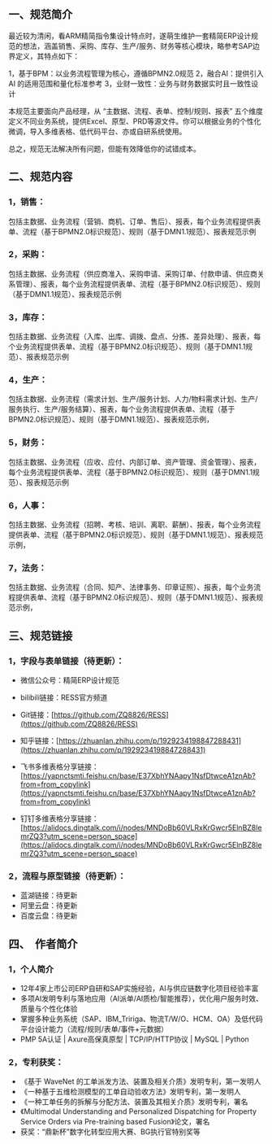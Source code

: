 ## 一、规范简介

最近较为清闲，看ARM精简指令集设计特点时，遂萌生维护一套精简ERP设计规范的想法，涵盖销售、采购、库存、生产/服务、财务等核心模块，略参考SAP边界定义，其特点如下：

1，基于BPM：以业务流程管理为核心，遵循BPMN2.0规范
2，融合AI：提供引入 AI 的适用范围和量化标准参考
3，业财一致性：业务与财务数据实时且一致性设计

本规范主要面向产品经理，从 “主数据、流程、表单、控制/规则、报表” 五个维度定义不同业务系统，提供Excel、原型、PRD等源文件。你可以根据业务的个性化微调，导入多维表格、低代码平台、亦或自研系统使用。

总之，规范无法解决所有问题，但能有效降低你的试错成本。

## 二、规范内容

### 1，销售：

包括主数据、业务流程（营销、商机、订单、售后）、报表，每个业务流程提供表单、流程（基于BPMN2.0标识规范）、规则（基于DMN1.1规范）、报表规范示例

### 2，采购：

包括主数据、业务流程（供应商准入、采购申请、采购订单、付款申请、供应商关系管理）、报表，每个业务流程提供表单、流程（基于BPMN2.0标识规范）、规则（基于DMN1.1规范）、报表规范示例

### 3，库存：

包括主数据、业务流程（入库、出库、调拨、盘点、分拣、差异处理）、报表，每个业务流程提供表单、流程（基于BPMN2.0标识规范）、规则（基于DMN1.1规范）、报表规范示例

### 4，生产：

包括主数据、业务流程（需求计划、生产/服务计划、人力/物料需求计划、生产/服务执行、生产/服务结算）、报表，每个业务流程提供表单、流程（基于BPMN2.0标识规范）、规则（基于DMN1.1规范）、报表规范示例，

### 5，财务：

包括主数据、业务流程（应收、应付、内部订单、资产管理、资金管理）、报表，每个业务流程提供表单、流程（基于BPMN2.0标识规范）、规则（基于DMN1.1规范）、报表规范示例

### 6，人事：

包括主数据、业务流程（招聘、考核、培训、离职、薪酬）、报表，每个业务流程提供表单、流程（基于BPMN2.0标识规范）、规则（基于DMN1.1规范）、报表规范示例，

### 7，法务：

包括主数据、业务流程（合同、知产、法律事务、印章证照）、报表，每个业务流程提供表单、流程（基于BPMN2.0标识规范）、规则（基于DMN1.1规范）、报表规范示例，

## 三、规范链接

### 1，字段与表单链接（待更新）：

- 微信公众号：精简ERP设计规范
- bilibili链接：RESS官方频道

- Git链接：[https://github.com/ZQ8826/RESS](https://github.com/ZQ8826/RESS)
- 知乎链接：[https://zhuanlan.zhihu.com/p/1929234198847288431](https://zhuanlan.zhihu.com/p/1929234198847288431)
- 飞书多维表格分享链接：[https://yapnctsmti.feishu.cn/base/E37XbhYNAapy1NsfDtwceA1znAb?from=from_copylink](https://yapnctsmti.feishu.cn/base/E37XbhYNAapy1NsfDtwceA1znAb?from=from_copylink)
- 钉钉多维表格分享链接：[https://alidocs.dingtalk.com/i/nodes/MNDoBb60VLRxKrGwcr5ElnBZ8lemrZQ3?utm_scene=person_space](https://alidocs.dingtalk.com/i/nodes/MNDoBb60VLRxKrGwcr5ElnBZ8lemrZQ3?utm_scene=person_space)

### 2，流程与原型链接（待更新）：

- 蓝湖链接：待更新
- 阿里云盘：待更新
- 百度云盘：待更新

## 四、  作者简介

### 1，个人简介

- 12年4家上市公司ERP自研和SAP实施经验，AI与供应链数字化项目经验丰富
- 多项AI发明专利与落地应用（AI派单/AI质检/智能推荐），优化用户服务时效、质量与个性化体验
- 掌握多种业务系统（SAP、IBM_Tririga、物流T/W/O、HCM、OA）及低代码平台设计能力（流程/规则/表单/事件+元数据）
- PMP 5A认证 | Axure高保真原型 | TCP/IP/HTTP协议 | MySQL | Python

### 2，专利获奖：
- 《基于 WaveNet 的工单派发方法、装置及相关介质》发明专利，第一发明人
- 《一种基于五维检测模型的工单自动验收方法》发明专利，第一发明人
- 《一种工单任务的拆解与分配方法、装置及其相关介质》发明专利，署名
- 《Multimodal Understanding and Personalized Dispatching for Property Service Orders via Pre-training based Fusion》论文，署名
- 获奖：“鼎新杯”数字化转型应用大赛、BG执行官特别奖等
